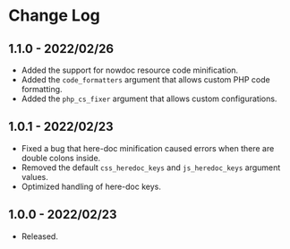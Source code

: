 # Change Log

## 1.1.0 - 2022/02/26
- Added the support for nowdoc resource code minification.
- Added the `code_formatters` argument that allows custom PHP code formatting. 
- Added the `php_cs_fixer` argument that allows custom configurations.

## 1.0.1  - 2022/02/23
- Fixed a bug that here-doc minification caused errors when there are double colons inside. 
- Removed the default `css_heredoc_keys` and `js_heredoc_keys` argument values.
- Optimized handling of here-doc keys.

## 1.0.0 - 2022/02/23
- Released.